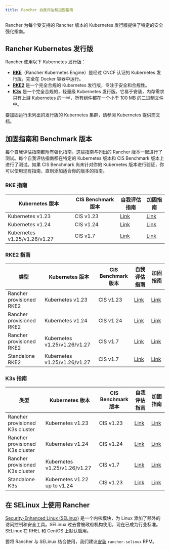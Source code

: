 ```yaml
---
title: Rancher 自我评估和加固指南
---
```


<head>
  <link rel="canonical" href="https://ranchermanager.docs.rancher.com/zh/reference-guides/rancher-security/hardening-guides"/>
</head>

Rancher 为每个受支持的 Rancher 版本的 Kubernetes 发行版提供了特定的安全强化指南。

## Rancher Kubernetes 发行版

Rancher 使用以下 Kubernetes 发行版：

- [**RKE**](https://rancher.com/docs/rke/latest/en/)（Rancher Kubernetes Engine）是经过 CNCF 认证的 Kubernetes 发行版，完全在 Docker 容器中运行。
- [**RKE2**](https://docs.rke2.io/) 是一个完全合规的 Kubernetes 发行版，专注于安全和合规性。
- [**K3s**](https://docs.k3s.io/) 是一个完全合规的，轻量级 Kubernetes 发行版。它易于安装，内存需求只有上游 Kubernetes 的一半，所有组件都在一个小于 100 MB 的二进制文件中。

要加固运行未列出的发行版的 Kubernetes 集群，请参阅 Kubernetes 提供商文档。

## 加固指南和 Benchmark 版本

每个自我评估指南都附有强化指南。这些指南与列出的 Rancher 版本一起进行了测试。每个自我评估指南都在特定的 Kubernetes 版本和 CIS Benchmark 版本上进行了测试。如果 CIS Benchmark 尚未针对你的 Kubernetes 版本进行验证，你可以使用现有指南，直到添加适合你的版本的指南。

### RKE 指南

| Kubernetes 版本 | CIS Benchmark 版本 | 自我评估指南 | 加固指南 |
|--------------------|-----------------------|-----------------------|------------------|
| Kubernetes v1.23 | CIS v1.23 | [Link](rke1-hardening-guide/rke1-self-assessment-guide-with-cis-v1.23-k8s-v1.23.md) | [Link](rke1-hardening-guide/rke1-hardening-guide.md) |
| Kubernetes v1.24 | CIS v1.24 | [Link](rke1-hardening-guide/rke1-self-assessment-guide-with-cis-v1.24-k8s-v1.24.md) | [Link](rke1-hardening-guide/rke1-hardening-guide.md) |
| Kubernetes v1.25/v1.26/v1.27 | CIS v1.7 | [Link](rke1-hardening-guide/rke1-self-assessment-guide-with-cis-v1.7-k8s-v1.25-v1.26-v1.27.md) | [Link](rke1-hardening-guide/rke1-hardening-guide.md) |

### RKE2 指南

| 类型 | Kubernetes 版本 | CIS Benchmark 版本 | 自我评估指南 | 加固指南 |
|------|--------------------|-----------------------|-----------------------|------------------|
| Rancher provisioned RKE2 | Kubernetes v1.23 | CIS v1.23 | [Link](rke2-hardening-guide/rke2-self-assessment-guide-with-cis-v1.23-k8s-v1.23.md) | [Link](rke2-hardening-guide/rke2-hardening-guide.md) |
| Rancher provisioned RKE2 | Kubernetes v1.24 | CIS v1.24 | [Link](rke2-hardening-guide/rke2-self-assessment-guide-with-cis-v1.24-k8s-v1.24.md) | [Link](rke2-hardening-guide/rke2-hardening-guide.md) |
| Rancher provisioned RKE2 | Kubernetes v1.25/v1.26/v1.27 | CIS v1.7 | [Link](rke2-hardening-guide/rke2-self-assessment-guide-with-cis-v1.7-k8s-v1.25-v1.26-v1.27.md) | [Link](rke2-hardening-guide/rke2-hardening-guide.md) |
| Standalone RKE2 | Kubernetes v1.25/v1.26/v1.27 | CIS v1.7 | [Link](https://docs.rke2.io/security/cis_self_assessment123) | [Link](https://docs.rke2.io/security/hardening_guide) |

### K3s 指南

| 类型 | Kubernetes 版本 | CIS Benchmark 版本 | 自我评估指南 | 加固指南 |
|------|--------------------|-----------------------|-----------------------|------------------|
| Rancher provisioned K3s cluster | Kubernetes v1.23 | CIS v1.23 | [Link](k3s-hardening-guide/k3s-self-assessment-guide-with-cis-v1.23-k8s-v1.23.md) | [Link](k3s-hardening-guide/k3s-hardening-guide.md) |
| Rancher provisioned K3s cluster | Kubernetes v1.24 | CIS v1.24 | [Link](k3s-hardening-guide/k3s-self-assessment-guide-with-cis-v1.24-k8s-v1.24.md) | [Link](k3s-hardening-guide/k3s-hardening-guide.md) |
| Rancher provisioned K3s cluster | Kubernetes v1.25/v1.26/v1.27 | CIS v1.7 | [Link](k3s-hardening-guide/k3s-self-assessment-guide-with-cis-v1.7-k8s-v1.25-v1.26-v1.27.md) | [Link](k3s-hardening-guide/k3s-hardening-guide.md) |
| Standalone K3s | Kubernetes v1.22 up to v1.24 | CIS v1.23 | [Link](https://docs.k3s.io/security/self-assessment) | [Link](https://docs.k3s.io/security/hardening-guide) |

## 在 SELinux 上使用 Rancher

[Security-Enhanced Linux (SELinux)](https://en.wikipedia.org/wiki/Security-Enhanced_Linux) 是一个内核模块，为 Linux 添加了额外的访问控制和安全工具。SELinux 过去曾被政府机构使用，现在已成为行业标准。SELinux 在 RHEL 和 CentOS 上默认启用。

要将 Rancher 与 SELinux 结合使用，我们建议[安装](../selinux-rpm/about-rancher-selinux.md) `rancher-selinux` RPM。

